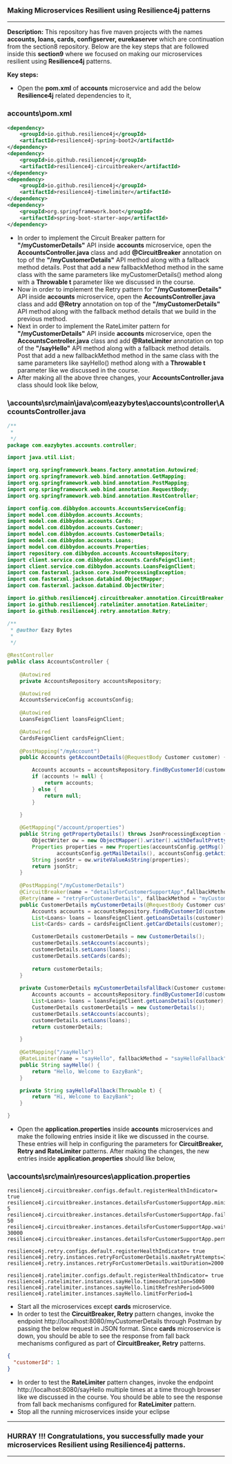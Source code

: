 ### Making Microservices Resilient using Resilience4j patterns
---

**Description:** This repository has five maven projects with the names **accounts, loans, cards, configserver, eurekaserver** which are continuation from the section8 repository. Below are the key steps that are followed inside this **section9** where we focused on making our microservices resilient using **Resilience4j** patterns.

**Key steps:**
- Open the **pom.xml** of **accounts** microservice and add the below **Resilience4j** related dependencies to it,

### accounts\pom.xml

```xml
<dependency>
	<groupId>io.github.resilience4j</groupId>
	<artifactId>resilience4j-spring-boot2</artifactId>
</dependency>
<dependency>
	<groupId>io.github.resilience4j</groupId>
	<artifactId>resilience4j-circuitbreaker</artifactId>
</dependency>
<dependency>
	<groupId>io.github.resilience4j</groupId>
	<artifactId>resilience4j-timelimiter</artifactId>
</dependency>
<dependency>
	<groupId>org.springframework.boot</groupId>
	<artifactId>spring-boot-starter-aop</artifactId>
</dependency>
```
-  In order to implement the Circuit Breaker pattern for **"/myCustomerDetails"** API inside **accounts** microservice, open the **AccountsController.java** class 
   and add **@CircuitBreaker** annotation on top of the **"/myCustomerDetails"** API method along with a fallback method details. Post that add a new fallbackMethod method in      the same class with the same parameters like myCustomerDetails() method along with a **Throwable t** parameter like we discussed in the course. 
-  Now in order to implement the Retry pattern for **"/myCustomerDetails"** API inside **accounts** microservice, open the **AccountsController.java** class 
   and add **@Retry** annotation on top of the **"/myCustomerDetails"** API method along with the fallback method details that we build in the previous method.
-  Next in order to implement the RateLimiter pattern for **"/myCustomerDetails"** API inside **accounts** microservice, open the **AccountsController.java** class 
   and add **@RateLimiter** annotation on top of the **"/sayHello"** API method along with a fallback method details. Post that add a new fallbackMethod method in the same 
   class with the same parameters like sayHello() method along with a **Throwable t** parameter like we discussed in the course.
-  After making all the above three changes, your **AccountsController.java** class should look like below,
### \accounts\src\main\java\com\eazybytes\accounts\controller\AccountsController.java
```java
/**
 * 
 */
package com.eazybytes.accounts.controller;

import java.util.List;

import org.springframework.beans.factory.annotation.Autowired;
import org.springframework.web.bind.annotation.GetMapping;
import org.springframework.web.bind.annotation.PostMapping;
import org.springframework.web.bind.annotation.RequestBody;
import org.springframework.web.bind.annotation.RestController;

import config.com.dibbydon.accounts.AccountsServiceConfig;
import model.com.dibbydon.accounts.Accounts;
import model.com.dibbydon.accounts.Cards;
import model.com.dibbydon.accounts.Customer;
import model.com.dibbydon.accounts.CustomerDetails;
import model.com.dibbydon.accounts.Loans;
import model.com.dibbydon.accounts.Properties;
import repository.com.dibbydon.accounts.AccountsRepository;
import client.service.com.dibbydon.accounts.CardsFeignClient;
import client.service.com.dibbydon.accounts.LoansFeignClient;
import com.fasterxml.jackson.core.JsonProcessingException;
import com.fasterxml.jackson.databind.ObjectMapper;
import com.fasterxml.jackson.databind.ObjectWriter;

import io.github.resilience4j.circuitbreaker.annotation.CircuitBreaker;
import io.github.resilience4j.ratelimiter.annotation.RateLimiter;
import io.github.resilience4j.retry.annotation.Retry;

/**
 * @author Eazy Bytes
 *
 */

@RestController
public class AccountsController {
	
	@Autowired
	private AccountsRepository accountsRepository;

	@Autowired
	AccountsServiceConfig accountsConfig;
	
	@Autowired
	LoansFeignClient loansFeignClient;

	@Autowired
	CardsFeignClient cardsFeignClient;
	
	@PostMapping("/myAccount")
	public Accounts getAccountDetails(@RequestBody Customer customer) {

		Accounts accounts = accountsRepository.findByCustomerId(customer.getCustomerId());
		if (accounts != null) {
			return accounts;
		} else {
			return null;
		}

	}
	
	@GetMapping("/account/properties")
	public String getPropertyDetails() throws JsonProcessingException {
		ObjectWriter ow = new ObjectMapper().writer().withDefaultPrettyPrinter();
		Properties properties = new Properties(accountsConfig.getMsg(), accountsConfig.getBuildVersion(),
				accountsConfig.getMailDetails(), accountsConfig.getActiveBranches());
		String jsonStr = ow.writeValueAsString(properties);
		return jsonStr;
	}
	
	@PostMapping("/myCustomerDetails")
	@CircuitBreaker(name = "detailsForCustomerSupportApp",fallbackMethod="myCustomerDetailsFallBack")
	@Retry(name = "retryForCustomerDetails", fallbackMethod = "myCustomerDetailsFallBack")
	public CustomerDetails myCustomerDetails(@RequestBody Customer customer) {
		Accounts accounts = accountsRepository.findByCustomerId(customer.getCustomerId());
		List<Loans> loans = loansFeignClient.getLoansDetails(customer);
		List<Cards> cards = cardsFeignClient.getCardDetails(customer);

		CustomerDetails customerDetails = new CustomerDetails();
		customerDetails.setAccounts(accounts);
		customerDetails.setLoans(loans);
		customerDetails.setCards(cards);
		
		return customerDetails;
	}
	
	private CustomerDetails myCustomerDetailsFallBack(Customer customer, Throwable t) {
		Accounts accounts = accountsRepository.findByCustomerId(customer.getCustomerId());
		List<Loans> loans = loansFeignClient.getLoansDetails(customer);
		CustomerDetails customerDetails = new CustomerDetails();
		customerDetails.setAccounts(accounts);
		customerDetails.setLoans(loans);
		return customerDetails;

	}
	
	@GetMapping("/sayHello")
	@RateLimiter(name = "sayHello", fallbackMethod = "sayHelloFallback")
	public String sayHello() {
		return "Hello, Welcome to EazyBank";
	}

	private String sayHelloFallback(Throwable t) {
		return "Hi, Welcome to EazyBank";
	}

}
```
- Open the **application.properties** inside **accounts** microservices and make the following entries inside it like we discussed in the course. These entries will help
  in configuring the parameters for **CircuitBreaker, Retry and RateLimiter** patterns. After making the changes, the new entries inside **application.properties** should like below,
### \accounts\src\main\resources\application.properties
```
resilience4j.circuitbreaker.configs.default.registerHealthIndicator= true
resilience4j.circuitbreaker.instances.detailsForCustomerSupportApp.minimumNumberOfCalls= 5
resilience4j.circuitbreaker.instances.detailsForCustomerSupportApp.failureRateThreshold= 50
resilience4j.circuitbreaker.instances.detailsForCustomerSupportApp.waitDurationInOpenState= 30000
resilience4j.circuitbreaker.instances.detailsForCustomerSupportApp.permittedNumberOfCallsInHalfOpenState=2

resilience4j.retry.configs.default.registerHealthIndicator= true
resilience4j.retry.instances.retryForCustomerDetails.maxRetryAttempts=3
resilience4j.retry.instances.retryForCustomerDetails.waitDuration=2000

resilience4j.ratelimiter.configs.default.registerHealthIndicator= true
resilience4j.ratelimiter.instances.sayHello.timeoutDuration=5000
resilience4j.ratelimiter.instances.sayHello.limitRefreshPeriod=5000
resilience4j.ratelimiter.instances.sayHello.limitForPeriod=1
```
- Start all the microservices except **cards** microservice.
- In order to test the **CircuitBreaker, Retry** pattern changes, invoke the endpoint http://localhost:8080/myCustomerDetails through Postman by passing the below request in JSON format. Since **cards** microservice is down, you should be able to see the response from fall back mechanisms configured as part of **CircuitBreaker, Retry** patterns.
```json
{
  "customerId": 1
}
```
- In order to test the **RateLimiter** pattern changes, invoke the endpoint http://localhost:8080/sayHello multiple times at a time through browser like we discussed in the
  course. You should be able to see the response from fall back mechanisms configured for **RateLimiter** pattern.
-  Stop all the running microservices inside your eclipse
---
### HURRAY !!! Congratulations, you successfully made your microservices Resilient using Resilience4j patterns.
---
